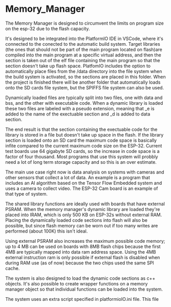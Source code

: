 # Memory_Manager
The Memory Manager is designed to circumvent the limits on program size on the esp-32 due to the flash capacity.

It's designed to be integrated into the PlatformIO IDE in VSCode, where it's connected to the conected to the automatic build system. Target libraries (the ones that should not be part of the main program located on flash)are compiled into the main program at a specific virtual address, and then the section is taken out of the elf file containing the main program so that the section doesn't take up flash space. PlatfomIO includes the option to automatically place files from  the /data directory into the file system when the build system is activated, so the sections are placed in this folder. When the project is finished there will be another folder that automatically loads onto the SD cards file system, but the SPIFFS file system can also be used. 

Dynamically loaded files are typically split into two files, one with data and bss, and the other with executable code. When a dynamic library is loaded these two files are labeled with a pseudo extension, meaning that _e is added to the name of the exectuable section and _d is added to data section.

 The end result is that the section containing the exectuable code for the library is stored in a file but doesn't take up space in the flash. If the library section is loaded onto an SD card the maximum code space is basically infite compared to the current maximum code size on the ESP-32. Current test boards use 64 gigabyte SD cards, so the increase in code space is a factor of four thousand. Most programs that use this system will probbly need a lot of long term storage capacity and so this is an over estimate.

The main use case right now is data analysis on systems with cameras and other sensors that collect a lot of data. An example is a program that includes an AI algorithm based on the Tensor Flow Embedded system and uses a camera to collect video. The ESP-32 Cam board is an example of that type of system.

The shared library functions are ideally used with boards that have external PSRAM. When the memory manager's dynamic library are loaded they're placed into IRAM, which is only 500 KB on ESP-32s without external RAM. Placing the dynamically loaded code sections into flash will also be possible, but since flash memory can be worn out if too many writes are performed (about 100K) this isn't ideal.

Using external PSRAM also increases the maximum possible code memory; up to 4 MB can be used on boards with 8MB flash chips because the first 4MB are typically mapped into data ram address space. Using the 4MB external instruction ram is only possible if external flash is disabled when during RAM use (as of now) because the two chips used the same SPI cache.  
 
 The system is also designed to load the dynamic code sections as c++ objects. It's also possible to create wrapper functions on a memory manager object so that individual functions can be loaded into the system. 
 
 The system uses an extra script specified in platformioIO.ini file. This file 





